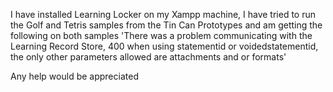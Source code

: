 I have installed Learning Locker on my Xampp machine, I have tried to run the Golf and Tetris samples from the Tin Can Prototypes and am getting the following on both samples
'There was a problem communicating with the Learning Record Store, 400 when using statementid or voidedstatementid, the only other parameters allowed are attachments and or formats'

Any help would be appreciated

